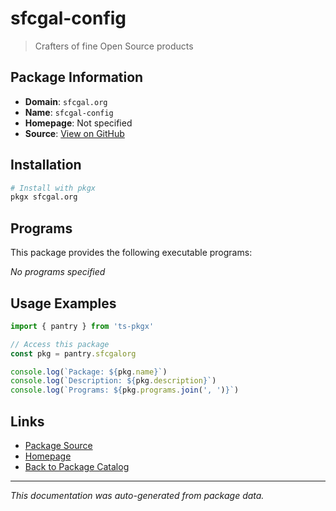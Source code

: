 # sfcgal-config

> Crafters of fine Open Source products

## Package Information

- **Domain**: `sfcgal.org`
- **Name**: `sfcgal-config`
- **Homepage**: Not specified
- **Source**: [View on GitHub](https://github.com/pkgxdev/pantry/tree/main/projects/sfcgal.org/package.yml)

## Installation

```bash
# Install with pkgx
pkgx sfcgal.org
```

## Programs

This package provides the following executable programs:

*No programs specified*

## Usage Examples

```typescript
import { pantry } from 'ts-pkgx'

// Access this package
const pkg = pantry.sfcgalorg

console.log(`Package: ${pkg.name}`)
console.log(`Description: ${pkg.description}`)
console.log(`Programs: ${pkg.programs.join(', ')}`)
```

## Links

- [Package Source](https://github.com/pkgxdev/pantry/tree/main/projects/sfcgal.org/package.yml)
- [Homepage](#)
- [Back to Package Catalog](../package-catalog.md)

---

*This documentation was auto-generated from package data.*
